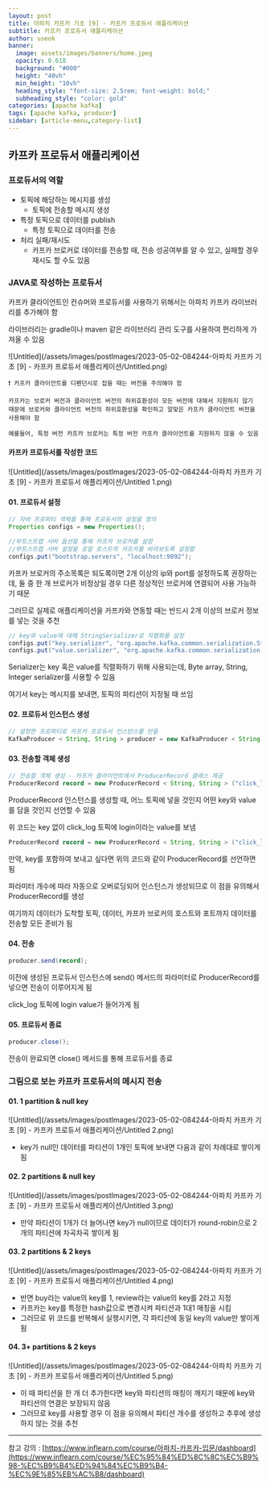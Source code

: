 ```yaml
---
layout: post
title: 아파치 카프카 기초 [9] - 카프카 프로듀서 애플리케이션
subtitle: 카프카 프로듀서 애플리케이션
author: useok
banner:
  image: assets/images/banners/home.jpeg
  opacity: 0.618
  background: "#000"
  height: "40vh"
  min_height: "10vh"
  heading_style: "font-size: 2.5rem; font-weight: bold;"
  subheading_style: "color: gold"
categories: [apache kafka]
tags: [apache kafka, producer]
sidebar: [article-menu,category-list] 
---
```

## 카프카 프로듀서 애플리케이션

### 프로듀서의 역할

- 토픽에 해당하는 메시지를 생성
    - 토픽에 전송할 메시지 생성
- 특정 토픽으로 데이터를 publish
    - 특정 토픽으로 데이터를 전송
- 처리 실패/재시도
    - 카프카 브로커로 데이터를 전송할 때, 전송 성공여부를 알 수 있고, 실패할 경우 재시도 할 수도 있음

### JAVA로 작성하는 프로듀서

카프카 클라이언트인 컨슈머와 프로듀서를 사용하기 위해서는 아파치 카프카 라이브러리를 추가해야 함

라이브러리는 gradle이나 maven 같은 라이브러리 관리 도구를 사용하여 편리하게 가져올 수 있음

![Untitled](/assets/images/postImages/2023-05-02-084244-아파치 카프카 기초 [9] - 카프카 프로듀서 애플리케이션/Untitled.png)

```
❗ 카프카 클라이언트를 디펜던시로 잡을 때는 버전을 주의해야 함

카프카는 브로커 버전과 클라이언트 버전의 하위호환성이 모든 버전에 대해서 지원하지 않기 때문에 브로커와 클라이언트 버전의 하위호환성을 확인하고 알맞은 카프카 클라이언트 버전을 사용해야 함

예를들어, 특정 버전 카프카 브로커는 특정 버전 카프카 클라이언트를 지원하지 않을 수 있음

```

#### 카프카 프로듀서를 작성한 코드

![Untitled](/assets/images/postImages/2023-05-02-084244-아파치 카프카 기초 [9] - 카프카 프로듀서 애플리케이션/Untitled 1.png)

#### 01. 프로듀서 설정

```java
// 자바 프로퍼티 객체를 통해 프로듀서의 설정을 정의
Properties configs = new Properties();
```

```java
//부트스트랩 서버 옵션을 통해 카프카 브로커를 설정
//부트스트랩 서버 설정을 로컬 호스트의 카프카를 바라보도록 설정함
configs.put("bootstrap.servers", "localhost:9092");
```

카프카 브로커의 주소목록은 되도록이면 2개 이상의 ip와 port를 설정하도록 권장하는데, 둘 중 한 개 브로커가 비정상일 경우 다른 정상적인 브로커에 연결되어 사용 가능하기 때문

그러므로 실제로 애플리케이션을 카프카와 연동할 때는 반드시 2개 이상의 브로커 정보를 넣는 것을 추천

```java
// key와 value에 대해 StringSerializer로 직렬화를 설정
configs.put("key.serializer", "org.apache.kafka.common.serialization.StringSerializer");
configs.put("value.serializer", "org.apache.kafka.common.serialization.StringSerializer");
```

Serializer는 key 혹은 value를 직렬화하기 위해 사용되는데, Byte array, String, Integer serializer를 사용할 수 있음

여기서 key는 메시지를 보내면, 토픽의 파티션이 지정될 때 쓰임

#### 02. 프로듀서 인스턴스 생성

```java
// 설정한 프로퍼티로 카프카 프로듀서 인스턴스를 만듦
KafkaProducer < String, String > producer = new KafkaProducer < String, String > (configs);
```

#### 03. 전송할 객체 생성

```java
// 전송할 객체 생성 - 카프카 클라이언트에서 ProducerRecord 클래스 제공
ProducerRecord record = new ProducerRecord < String, String > ("click_log", "login");
```

ProducerRecord 인스턴스를 생성할 때, 어느 토픽에 넣을 것인지 어떤 key와 value를 담을 것인지 선언할 수 있음

위 코드는 key 없이 click_log 토픽에 login이라는 value를 보냄

```java
ProducerRecord record = new ProducerRecord < String, String > ("click_log", "1", "loging");
```

만약, key를 포함하여 보내고 싶다면 위의 코드와 같이 ProducerRecord를 선언하면 됨

파라미터 개수에 따라 자동으로 오버로딩되어 인스턴스가 생성되므로 이 점을 유의해서 ProducerRecord를 생성

여기까지 데이터가 도착할 토픽, 데이터, 카프카 브로커의 호스트와 포트까지 데이터를 전송할 모든 준비가 됨

#### 04. 전송

```java
producer.send(record);
```

이전에 생성된 프로듀서 인스턴스에 send() 메서드의 파라미터로 ProducerRecord를 넣으면 전송이 이루어지게 됨

click_log 토픽에 login value가 들어가게 됨

#### 05. 프로듀서 종료

```java
producer.close();
```

전송이 완료되면 close() 메서드를 통해 프로듀서를 종료

### 그림으로 보는 카프카 프로듀서의 메시지 전송

#### 01. 1 partition & null key

![Untitled](/assets/images/postImages/2023-05-02-084244-아파치 카프카 기초 [9] - 카프카 프로듀서 애플리케이션/Untitled 2.png)

- key가 null인 데이터를 파티션이 1개인 토픽에 보내면 다음과 같이 차례대로 쌓이게 됨

#### 02. 2 partitions & null key

![Untitled](/assets/images/postImages/2023-05-02-084244-아파치 카프카 기초 [9] - 카프카 프로듀서 애플리케이션/Untitled 3.png)

- 만약 파티션이 1개가 더 늘어나면 key가 null이므로 데이터가 round-robin으로 2개의 파티션에 차곡차곡 쌓이게 됨

#### 03. 2 partitions & 2 keys

![Untitled](/assets/images/postImages/2023-05-02-084244-아파치 카프카 기초 [9] - 카프카 프로듀서 애플리케이션/Untitled 4.png)

- 반면 buy라는 value의 key를 1, review라는 value의 key를 2라고 지정
- 카프카는 key를 특정한 hash값으로 변경시켜 파티션과 1대1 매칭을 시킴
- 그러므로 위 코드를 반복해서 실행시키면, 각 파티션에 동일 key의 value만 쌓이게 됨

#### 04. 3+ partitions & 2 keys

![Untitled](/assets/images/postImages/2023-05-02-084244-아파치 카프카 기초 [9] - 카프카 프로듀서 애플리케이션/Untitled 5.png)

- 이 때 파티션을 한 개 더 추가한다면 key와 파티션의 매칭이 깨지기 때문에 key와 파티션의 연결은 보장되지 않음
- 그러므로 key를 사용할 경우 이 점을 유의해서 파티션 개수를 생성하고 추후에 생성하지 않는 것을 추천

---

참고 강의 : [https://www.inflearn.com/course/아파치-카프카-입문/dashboard](https://www.inflearn.com/course/%EC%95%84%ED%8C%8C%EC%B9%98-%EC%B9%B4%ED%94%84%EC%B9%B4-%EC%9E%85%EB%AC%B8/dashboard)